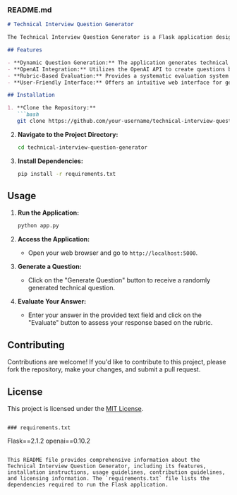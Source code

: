 ### README.md

```markdown
# Technical Interview Question Generator

The Technical Interview Question Generator is a Flask application designed to assist users in preparing for technical interviews by generating questions related to various computer science topics. The application utilizes the OpenAI API to dynamically create questions and provides a rubric-based evaluation system for assessing user-submitted answers.

## Features

- **Dynamic Question Generation:** The application generates technical questions randomly from predefined topics such as Arrays, Linked Lists, Stacks and Queues, and Trees.
- **OpenAI Integration:** Utilizes the OpenAI API to create questions based on specified instructions and topic descriptions.
- **Rubric-Based Evaluation:** Provides a systematic evaluation system based on a predefined rubric to assess the quality of user-provided answers.
- **User-Friendly Interface:** Offers an intuitive web interface for generating questions and evaluating answers, making it easy for users to practice and improve their skills.

## Installation

1. **Clone the Repository:**
   ```bash
   git clone https://github.com/your-username/technical-interview-question-generator.git
   ```
   
2. **Navigate to the Project Directory:**
   ```bash
   cd technical-interview-question-generator
   ```
   
3. **Install Dependencies:**
   ```bash
   pip install -r requirements.txt
   ```

## Usage

1. **Run the Application:**
   ```bash
   python app.py
   ```

2. **Access the Application:**
   - Open your web browser and go to `http://localhost:5000`.
   
3. **Generate a Question:**
   - Click on the "Generate Question" button to receive a randomly generated technical question.
   
4. **Evaluate Your Answer:**
   - Enter your answer in the provided text field and click on the "Evaluate" button to assess your response based on the rubric.

## Contributing

Contributions are welcome! If you'd like to contribute to this project, please fork the repository, make your changes, and submit a pull request.

## License

This project is licensed under the [MIT License](LICENSE).
```

### requirements.txt

```
Flask==2.1.2
openai==0.10.2
```

This README file provides comprehensive information about the Technical Interview Question Generator, including its features, installation instructions, usage guidelines, contribution guidelines, and licensing information. The `requirements.txt` file lists the dependencies required to run the Flask application.
